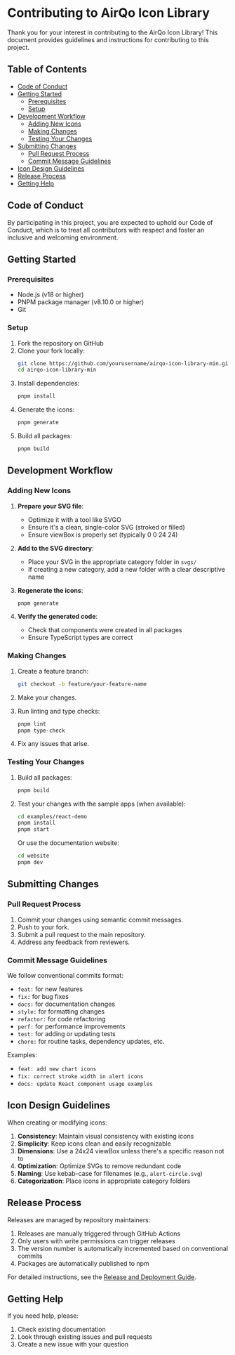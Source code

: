 # Contributing to AirQo Icon Library

Thank you for your interest in contributing to the AirQo Icon Library! This document provides guidelines and instructions for contributing to this project.

## Table of Contents

- [Code of Conduct](#code-of-conduct)
- [Getting Started](#getting-started)
  - [Prerequisites](#prerequisites)
  - [Setup](#setup)
- [Development Workflow](#development-workflow)
  - [Adding New Icons](#adding-new-icons)
  - [Making Changes](#making-changes)
  - [Testing Your Changes](#testing-your-changes)
- [Submitting Changes](#submitting-changes)
  - [Pull Request Process](#pull-request-process)
  - [Commit Message Guidelines](#commit-message-guidelines)
- [Icon Design Guidelines](#icon-design-guidelines)
- [Release Process](#release-process)
- [Getting Help](#getting-help)

## Code of Conduct

By participating in this project, you are expected to uphold our Code of Conduct, which is to treat all contributors with respect and foster an inclusive and welcoming environment.

## Getting Started

### Prerequisites

- Node.js (v18 or higher)
- PNPM package manager (v8.10.0 or higher)
- Git

### Setup

1. Fork the repository on GitHub
2. Clone your fork locally:
   ```bash
   git clone https://github.com/yourusername/airqo-icon-library-min.git
   cd airqo-icon-library-min
   ```
3. Install dependencies:
   ```bash
   pnpm install
   ```
4. Generate the icons:
   ```bash
   pnpm generate
   ```
5. Build all packages:
   ```bash
   pnpm build
   ```

## Development Workflow

### Adding New Icons

1. **Prepare your SVG file**:

   - Optimize it with a tool like SVGO
   - Ensure it's a clean, single-color SVG (stroked or filled)
   - Ensure viewBox is properly set (typically 0 0 24 24)

2. **Add to the SVG directory**:

   - Place your SVG in the appropriate category folder in `svgs/`
   - If creating a new category, add a new folder with a clear descriptive name

3. **Regenerate the icons**:

   ```bash
   pnpm generate
   ```

4. **Verify the generated code**:
   - Check that components were created in all packages
   - Ensure TypeScript types are correct

### Making Changes

1. Create a feature branch:

   ```bash
   git checkout -b feature/your-feature-name
   ```

2. Make your changes.

3. Run linting and type checks:

   ```bash
   pnpm lint
   pnpm type-check
   ```

4. Fix any issues that arise.

### Testing Your Changes

1. Build all packages:
   ```bash
   pnpm build
   ```
2. Test your changes with the sample apps (when available):

   ```bash
   cd examples/react-demo
   pnpm install
   pnpm start
   ```

   Or use the documentation website:

   ```bash
   cd website
   pnpm dev
   ```

## Submitting Changes

### Pull Request Process

1. Commit your changes using semantic commit messages.
2. Push to your fork.
3. Submit a pull request to the main repository.
4. Address any feedback from reviewers.

### Commit Message Guidelines

We follow conventional commits format:

- `feat:` for new features
- `fix:` for bug fixes
- `docs:` for documentation changes
- `style:` for formatting changes
- `refactor:` for code refactoring
- `perf:` for performance improvements
- `test:` for adding or updating tests
- `chore:` for routine tasks, dependency updates, etc.

Examples:

- `feat: add new chart icons`
- `fix: correct stroke width in alert icons`
- `docs: update React component usage examples`

## Icon Design Guidelines

When creating or modifying icons:

1. **Consistency**: Maintain visual consistency with existing icons
2. **Simplicity**: Keep icons clean and easily recognizable
3. **Dimensions**: Use a 24x24 viewBox unless there's a specific reason not to
4. **Optimization**: Optimize SVGs to remove redundant code
5. **Naming**: Use kebab-case for filenames (e.g., `alert-circle.svg`)
6. **Categorization**: Place icons in appropriate category folders

## Release Process

Releases are managed by repository maintainers:

1. Releases are manually triggered through GitHub Actions
2. Only users with write permissions can trigger releases
3. The version number is automatically incremented based on conventional commits
4. Packages are automatically published to npm

For detailed instructions, see the [Release and Deployment Guide](./RELEASE_AND_DEPLOYMENT.md).

## Getting Help

If you need help, please:

1. Check existing documentation
2. Look through existing issues and pull requests
3. Create a new issue with your question
